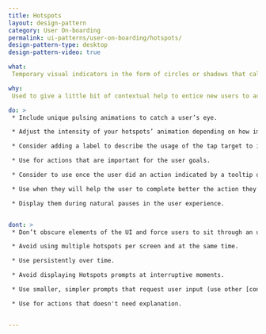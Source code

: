 ```yaml
---
title: Hotspots
layout: design-pattern
category: User On-boarding
permalink: ui-patterns/user-on-boarding/hotspots/
design-pattern-type: desktop
design-pattern-video: true

what:
 Temporary visual indicators in the form of circles or shadows that call the attention through motion over a a screen element. It is usually combined with tooltips on [product or feature tours](../../user-on-boarding/product-tours/) to guide the user over a specific flow.

why:
 Used to give a little bit of contextual help to entice new users to activate certain elements or features of your product.

do: >
 * Include unique pulsing animations to catch a user’s eye.

 * Adjust the intensity of your hotspots’ animation depending on how important the hotspot information might be to your user’s success.

 * Consider adding a label to describe the usage of the tap target to introduce the flow.

 * Use for actions that are important for the user goals.

 * Consider to use once the user did an action indicated by a tooltip or other hotspot to guide the user in the next step of the flow in [product or feature tours](../../user-on-boarding/product-tours/).

 * Use when they will help the user to complete better the action they’re taking.

 * Display them during natural pauses in the user experience.


dont: >
 * Don’t obscure elements of the UI and force users to sit through an unwanted tour.

 * Avoid using multiple hotspots per screen and at the same time.

 * Use persistently over time.

 * Avoid displaying Hotspots prompts at interruptive moments.

 * Use smaller, simpler prompts that request user input (use other [contextual help](../../help/contextual-help/) instead of hotspots).

 * Use for actions that doesn't need explanation.


---
```

